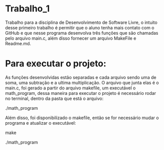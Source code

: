 # Trabalho_1
Trabalho para a disciplina de Desenvolvimento de Software Livre, 
o intuito desse primeiro trabalho é permitir que o aluno tenha
mais contato com o GitHub e que nesse programa desenvolva três funções
que são chamadas pelo arquivo main.c, além disso fornecer um arquivo
MakeFile e Readme.md.

# Para executar o projeto:

As funções desenvolvidas estão separadas e cada arquivo sendo uma de 
soma, uma subtração e a ultima multiplicação. O arquivo que junta elas é
o main.c, foi gerado a partir do arquivo makefile, um executável o math_program,
dessa maneira para executar o projeto é necessário rodar no terminal,
dentro da pasta que está o arquivo:

./math_program

Além disso, foi disponibilizado o makefile, então se for necessário mudar o programa
e atualizar o executável:

make 

./math_program
